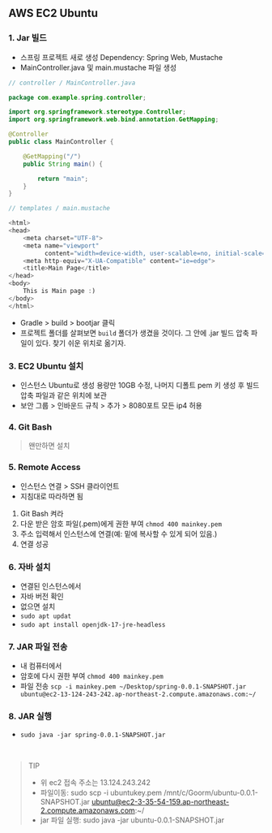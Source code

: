## AWS EC2 Ubuntu

### 1. Jar 빌드

- 스프링 프로젝트 새로 생성
  Dependency: Spring Web, Mustache
- MainController.java 및 main.mustache 파일 생성

```java
// controller / MainController.java

package com.example.spring.controller;

import org.springframework.stereotype.Controller;
import org.springframework.web.bind.annotation.GetMapping;

@Controller
public class MainController {

    @GetMapping("/")
    public String main() {

        return "main";
    }
}

// templates / main.mustache

<html>
<head>
    <meta charset="UTF-8">
    <meta name="viewport"
          content="width=device-width, user-scalable=no, initial-scale=1.0, maximum-scale=1.0, minimum-scale=1.0">
    <meta http-equiv="X-UA-Compatible" content="ie=edge">
    <title>Main Page</title>
</head>
<body>
    This is Main page :)
</body>
</html>
```

- Gradle > build > bootjar 클릭
- 프로젝트 폴더를 살펴보면 `build` 폴더가 생겼을 것이다. 그 안에 .jar 빌드 압축 파일이 있다. 찾기 쉬운 위치로 옮기자.

### 3. EC2 Ubuntu 설치

- 인스턴스 Ubuntu로 생성
  용량만 10GB 수정, 나머지 디폴트
  pem 키 생성 후 빌드 압축 파일과 같은 위치에 보관
- 보안 그룹 > 인바운드 규칙 > 추가 > 8080포트 모든 ip4 허용

### 4. Git Bash

> 왠만하면 설치

### 5. Remote Access

- 인스턴스 연결 > SSH 클라이언트
- 지침대로 따라하면 됨

1. Git Bash 켜라
2. 다운 받은 암호 파일(.pem)에게 권한 부여 `chmod 400 mainkey.pem`
3. 주소 입력해서 인스턴스에 연결(예: 밑에 복사할 수 있게 되어 있음.)
4. 연결 성공

### 6. 자바 설치

- 연결된 인스턴스에서
- 자바 버전 확인
- 없으면 설치
- `sudo apt updat`
- `sudo apt install openjdk-17-jre-headless`

### 7. JAR 파일 전송

- 내 컴퓨터에서
- 암호에 다시 권한 부여 `chmod 400 mainkey.pem`
- 파일 전송 `scp -i mainkey.pem ~/Desktop/spring-0.0.1-SNAPSHOT.jar ubuntu@ec2-13-124-243-242.ap-northeast-2.compute.amazonaws.com:~/`

### 8. JAR 실행

- `sudo java -jar spring-0.0.1-SNAPSHOT.jar`

<br>

> TIP<br>
>
> - 위 ec2 접속 주소는 13.124.243.242
> - 파일이동: sudo scp -i ubuntukey.pem /mnt/c/Goorm/ubuntu-0.0.1-SNAPSHOT.jar [ubuntu@ec2-3-35-54-159.ap-northeast-2.compute.amazonaws.com](mailto:ubuntu@ec2-3-35-54-159.ap-northeast-2.compute.amazonaws.com):~/ <br>
> - jar 파일 실행: sudo java -jar ubuntu-0.0.1-SNAPSHOT.jar
